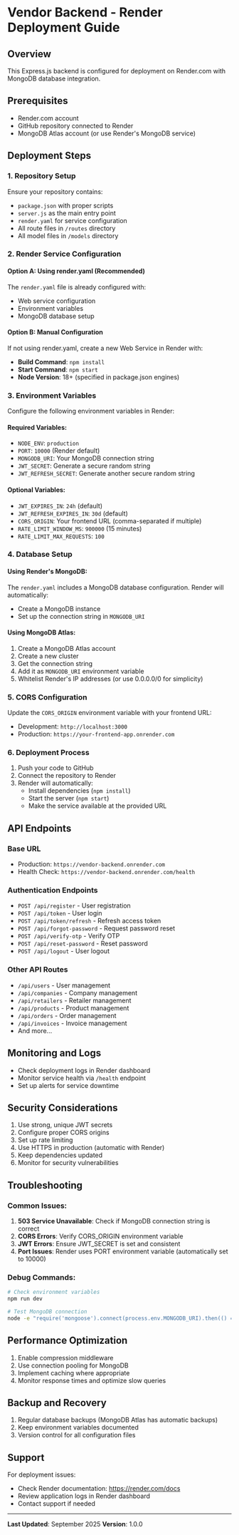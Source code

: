# Vendor Backend - Render Deployment Guide

## Overview
This Express.js backend is configured for deployment on Render.com with MongoDB database integration.

## Prerequisites
- Render.com account
- GitHub repository connected to Render
- MongoDB Atlas account (or use Render's MongoDB service)

## Deployment Steps

### 1. Repository Setup
Ensure your repository contains:
- `package.json` with proper scripts
- `server.js` as the main entry point
- `render.yaml` for service configuration
- All route files in `/routes` directory
- All model files in `/models` directory

### 2. Render Service Configuration

#### Option A: Using render.yaml (Recommended)
The `render.yaml` file is already configured with:
- Web service configuration
- Environment variables
- MongoDB database setup

#### Option B: Manual Configuration
If not using render.yaml, create a new Web Service in Render with:
- **Build Command**: `npm install`
- **Start Command**: `npm start`
- **Node Version**: 18+ (specified in package.json engines)

### 3. Environment Variables
Configure the following environment variables in Render:

#### Required Variables:
- `NODE_ENV`: `production`
- `PORT`: `10000` (Render default)
- `MONGODB_URI`: Your MongoDB connection string
- `JWT_SECRET`: Generate a secure random string
- `JWT_REFRESH_SECRET`: Generate another secure random string

#### Optional Variables:
- `JWT_EXPIRES_IN`: `24h` (default)
- `JWT_REFRESH_EXPIRES_IN`: `30d` (default)
- `CORS_ORIGIN`: Your frontend URL (comma-separated if multiple)
- `RATE_LIMIT_WINDOW_MS`: `900000` (15 minutes)
- `RATE_LIMIT_MAX_REQUESTS`: `100`

### 4. Database Setup

#### Using Render's MongoDB:
The `render.yaml` includes a MongoDB database configuration. Render will automatically:
- Create a MongoDB instance
- Set up the connection string in `MONGODB_URI`

#### Using MongoDB Atlas:
1. Create a MongoDB Atlas account
2. Create a new cluster
3. Get the connection string
4. Add it as `MONGODB_URI` environment variable
5. Whitelist Render's IP addresses (or use 0.0.0.0/0 for simplicity)

### 5. CORS Configuration
Update the `CORS_ORIGIN` environment variable with your frontend URL:
- Development: `http://localhost:3000`
- Production: `https://your-frontend-app.onrender.com`

### 6. Deployment Process
1. Push your code to GitHub
2. Connect the repository to Render
3. Render will automatically:
   - Install dependencies (`npm install`)
   - Start the server (`npm start`)
   - Make the service available at the provided URL

## API Endpoints

### Base URL
- Production: `https://vendor-backend.onrender.com`
- Health Check: `https://vendor-backend.onrender.com/health`

### Authentication Endpoints
- `POST /api/register` - User registration
- `POST /api/token` - User login
- `POST /api/token/refresh` - Refresh access token
- `POST /api/forgot-password` - Request password reset
- `POST /api/verify-otp` - Verify OTP
- `POST /api/reset-password` - Reset password
- `POST /api/logout` - User logout

### Other API Routes
- `/api/users` - User management
- `/api/companies` - Company management
- `/api/retailers` - Retailer management
- `/api/products` - Product management
- `/api/orders` - Order management
- `/api/invoices` - Invoice management
- And more...

## Monitoring and Logs
- Check deployment logs in Render dashboard
- Monitor service health via `/health` endpoint
- Set up alerts for service downtime

## Security Considerations
1. Use strong, unique JWT secrets
2. Configure proper CORS origins
3. Set up rate limiting
4. Use HTTPS in production (automatic with Render)
5. Keep dependencies updated
6. Monitor for security vulnerabilities

## Troubleshooting

### Common Issues:
1. **503 Service Unavailable**: Check if MongoDB connection string is correct
2. **CORS Errors**: Verify CORS_ORIGIN environment variable
3. **JWT Errors**: Ensure JWT_SECRET is set and consistent
4. **Port Issues**: Render uses PORT environment variable (automatically set to 10000)

### Debug Commands:
```bash
# Check environment variables
npm run dev

# Test MongoDB connection
node -e "require('mongoose').connect(process.env.MONGODB_URI).then(() => console.log('Connected')).catch(console.error)"
```

## Performance Optimization
1. Enable compression middleware
2. Use connection pooling for MongoDB
3. Implement caching where appropriate
4. Monitor response times and optimize slow queries

## Backup and Recovery
1. Regular database backups (MongoDB Atlas has automatic backups)
2. Keep environment variables documented
3. Version control for all configuration files

## Support
For deployment issues:
- Check Render documentation: https://render.com/docs
- Review application logs in Render dashboard
- Contact support if needed

---

**Last Updated**: September 2025
**Version**: 1.0.0